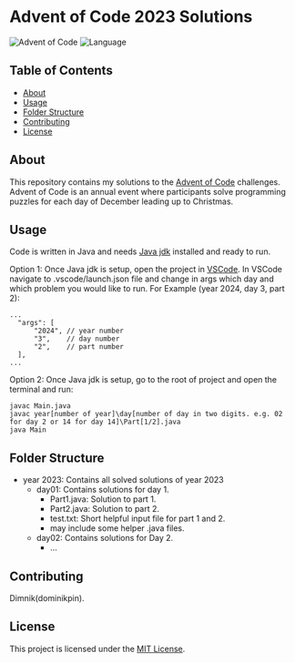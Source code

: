 # Advent of Code 2023 Solutions

![Advent of Code](https://img.shields.io/badge/Advent%20of%20Code-brightgreen.svg)
![Language](https://img.shields.io/badge/Language-Java-blue.svg)

## Table of Contents

- [About](#about)
- [Usage](#usage)
- [Folder Structure](#folder-structure)
- [Contributing](#contributing)
- [License](#license)

## About

This repository contains my solutions to the [Advent of Code](https://adventofcode.com) challenges. Advent of Code is an annual event where participants solve programming puzzles for each day of December leading up to Christmas.

## Usage

Code is written in Java and needs [Java jdk](https://www.geeksforgeeks.org/download-and-install-java-development-kit-jdk-on-windows-mac-and-linux/) installed and ready to run.

Option 1:
Once Java jdk is setup, open the project in [VSCode](https://code.visualstudio.com/download). In VSCode navigate to .vscode/launch.json file and change in args which day and which problem you would like to run.
For Example (year 2024, day 3, part 2):
```
...
  "args": [
      "2024", // year number
      "3",    // day number
      "2",    // part number
  ],
...
```

Option 2:
Once Java jdk is setup, go to the root of project and open the terminal and run:
```
javac Main.java
javac year[number of year]\day[number of day in two digits. e.g. 02 for day 2 or 14 for day 14]\Part[1/2].java
java Main
```


## Folder Structure
- year 2023: Contains all solved solutions of year 2023
  - day01: Contains solutions for day 1.
    - Part1.java: Solution to part 1.
    - Part2.java: Solution to part 2.
    - test.txt: Short helpful input file for part 1 and 2.
    - may include some helper .java files.
  - day02: Contains solutions for Day 2.
    - ...

## Contributing
Dimnik(dominikpin).

## License

This project is licensed under the [MIT License](https://opensource.org/license/mit/).
